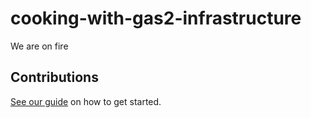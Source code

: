 # cooking-with-gas2-infrastructure

We are on fire

## Contributions

[See our guide](contributing.md) on how to get started.
